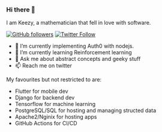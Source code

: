 ### Hi there 👋


I am Keezy, a mathematician that fell in love with software.

[![GitHub followers](https://img.shields.io/github/followers/keezysilencer?style=social)](https://github.com/themisir)
[![Twitter Follow](https://img.shields.io/twitter/follow/keezysilencer23?style=social)](https://twitter.com/keezysilencer23)

- 🔭 I’m currently implementing Auth0 with nodejs.
- 🌱 I’m currently learning Reinforcement learning
- 💬 Ask me about abstract concepts and geeky stuff
- 📫 Reach me on twitter


My favourites but not restricted to are:

- Flutter for mobile dev
- Django for backend dev
- Tensorflow for machine learning
- PostgreSQL/SQL for hosting and managing structed data
- Apache2/Nginix for hosting apps
- GitHub Actions for CI/CD


